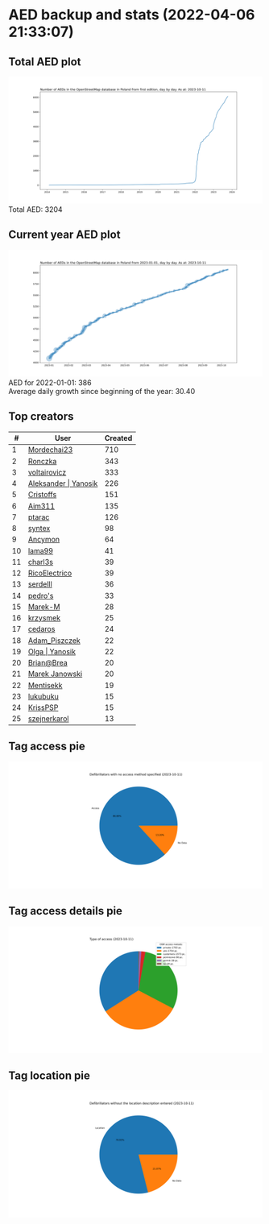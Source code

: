 # AED backup and stats (2022-04-06 21:33:07)


## Total AED plot
![](report_data/total_aed.svg)
Total AED: 3204

## Current year AED plot
![](report_data/current_year_aed.svg)\
AED for 2022-01-01: 386\
Average daily growth since beginning of the year: 30.40

## Top creators
| # | User | Created |
| ------------- | ------------- | ------------- |
| 1 | [Mordechai23](<https://www.openstreetmap.org/user/Mordechai23>) | 710 |
| 2 | [Ronczka](<https://www.openstreetmap.org/user/Ronczka>) | 343 |
| 3 | [voltairovicz](<https://www.openstreetmap.org/user/voltairovicz>) | 333 |
| 4 | [Aleksander &#124; Yanosik](<https://www.openstreetmap.org/user/Aleksander &#124; Yanosik>) | 226 |
| 5 | [Cristoffs](<https://www.openstreetmap.org/user/Cristoffs>) | 151 |
| 6 | [Aim311](<https://www.openstreetmap.org/user/Aim311>) | 135 |
| 7 | [ptarac](<https://www.openstreetmap.org/user/ptarac>) | 126 |
| 8 | [syntex](<https://www.openstreetmap.org/user/syntex>) | 98 |
| 9 | [Ancymon](<https://www.openstreetmap.org/user/Ancymon>) | 64 |
| 10 | [lama99](<https://www.openstreetmap.org/user/lama99>) | 41 |
| 11 | [charl3s](<https://www.openstreetmap.org/user/charl3s>) | 39 |
| 12 | [RicoElectrico](<https://www.openstreetmap.org/user/RicoElectrico>) | 39 |
| 13 | [serdelll](<https://www.openstreetmap.org/user/serdelll>) | 36 |
| 14 | [pedro's](<https://www.openstreetmap.org/user/pedro's>) | 33 |
| 15 | [Marek-M](<https://www.openstreetmap.org/user/Marek-M>) | 28 |
| 16 | [krzysmek](<https://www.openstreetmap.org/user/krzysmek>) | 25 |
| 17 | [cedaros](<https://www.openstreetmap.org/user/cedaros>) | 24 |
| 18 | [Adam_Piszczek](<https://www.openstreetmap.org/user/Adam_Piszczek>) | 22 |
| 19 | [Olga &#124; Yanosik](<https://www.openstreetmap.org/user/Olga &#124; Yanosik>) | 22 |
| 20 | [Brian@Brea](<https://www.openstreetmap.org/user/Brian@Brea>) | 20 |
| 21 | [Marek Janowski](<https://www.openstreetmap.org/user/Marek Janowski>) | 20 |
| 22 | [Mentisekk](<https://www.openstreetmap.org/user/Mentisekk>) | 19 |
| 23 | [lukubuku](<https://www.openstreetmap.org/user/lukubuku>) | 15 |
| 24 | [KrissPSP](<https://www.openstreetmap.org/user/KrissPSP>) | 15 |
| 25 | [szejnerkarol](<https://www.openstreetmap.org/user/szejnerkarol>) | 13 |

## Tag access pie
![](report_data/tag_access.svg)

## Tag access details pie
![](report_data/tag_access_details.svg)

## Tag location pie
![](report_data/tag_location.svg)
